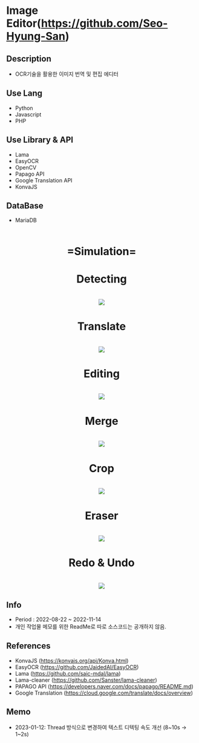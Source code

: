 # Image Editor(<https://github.com/Seo-Hyung-San>)


## Description

- OCR기술을 활용한 이미지 번역 및 편집 에디터

## Use Lang

- Python
- Javascript
- PHP

## Use Library & API

- Lama
- EasyOCR
- OpenCV
- Papago API
- Google Translation API
- KonvaJS

## DataBase

- MariaDB
<br><br>
<div align="center">

# =Simulation=
  
</div>

<div align="center">

# Detecting
<br>
<img src="https://user-images.githubusercontent.com/104816477/204208796-80403561-b4fa-43a7-a15e-a9b61fbd78c1.gif">

# Translate
<br>
<img src="https://user-images.githubusercontent.com/104816477/209915016-76075e1f-79ef-4c70-9e3d-be8f43fd3135.gif">

# Editing
<br>
<img src="https://user-images.githubusercontent.com/104816477/204208814-415c0334-1708-4569-b802-6156a4487a87.gif">

# Merge
<br>
<img src="https://user-images.githubusercontent.com/104816477/204208821-499c2dd8-d379-4c9f-acd5-0524a616794b.gif">

# Crop
<br>
<img src="https://user-images.githubusercontent.com/104816477/204208828-c5dd6eaf-e7f1-4dc7-808c-f27e6eb57940.gif">

# Eraser
<br>
<img src="https://user-images.githubusercontent.com/104816477/209915019-9ffaaeeb-91f2-458f-a448-c945f2a8060e.gif">

# Redo & Undo
<br>
<img src="https://user-images.githubusercontent.com/104816477/204208835-f14eb7a9-ee83-45a4-b3cf-f1b2fe117ff1.gif">

</div>

## Info

- Period : 2022-08-22 ~ 2022-11-14
- 개인 작업물 메모를 위한 ReadMe로 따로 소스코드는 공개하지 않음.

## References

- KonvaJS (<https://konvajs.org/api/Konva.html>)
- EasyOCR (<https://github.com/JaidedAI/EasyOCR>)
- Lama (<https://github.com/saic-mdal/lama>)
- Lama-cleaner (<https://github.com/Sanster/lama-cleaner>)
- PAPAGO API (<https://developers.naver.com/docs/papago/README.md>)
- Google Translation (<https://cloud.google.com/translate/docs/overview>)

## Memo
- 2023-01-12: Thread 방식으로 변경하여 텍스트 디텍팅 속도 개선 (8~10s -> 1~2s)
